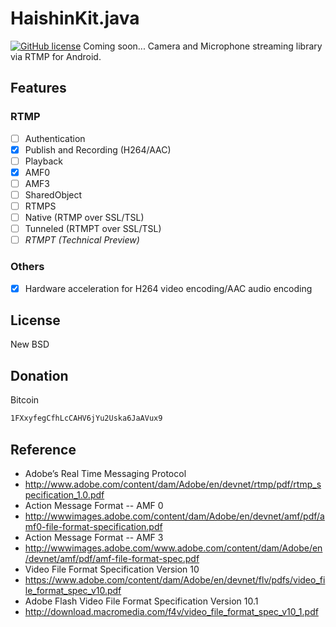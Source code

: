 # HaishinKit.java
[![GitHub license](https://img.shields.io/badge/license-New%20BSD-blue.svg)](https://raw.githubusercontent.com/shogo4405/lf.swift/master/LICENSE.txt)
Coming soon... Camera and Microphone streaming library via RTMP for Android.

## Features
### RTMP
- [ ] Authentication
- [x] Publish and Recording (H264/AAC)
- [ ] Playback
- [x] AMF0
- [ ] AMF3
- [ ] SharedObject
- [ ] RTMPS
 - [ ] Native (RTMP over SSL/TSL)
 - [ ] Tunneled (RTMPT over SSL/TSL)
- [ ] _RTMPT (Technical Preview)_

### Others
- [x] Hardware acceleration for H264 video encoding/AAC audio encoding

## License
New BSD

## Donation
Bitcoin
```txt
1FXxyfegCfhLcCAHV6jYu2Uska6JaAVux9
```

## Reference
* Adobe’s Real Time Messaging Protocol
 * http://www.adobe.com/content/dam/Adobe/en/devnet/rtmp/pdf/rtmp_specification_1.0.pdf
* Action Message Format -- AMF 0
 * http://wwwimages.adobe.com/content/dam/Adobe/en/devnet/amf/pdf/amf0-file-format-specification.pdf
* Action Message Format -- AMF 3 
 * http://wwwimages.adobe.com/www.adobe.com/content/dam/Adobe/en/devnet/amf/pdf/amf-file-format-spec.pdf
* Video File Format Specification Version 10
 * https://www.adobe.com/content/dam/Adobe/en/devnet/flv/pdfs/video_file_format_spec_v10.pdf
* Adobe Flash Video File Format Specification Version 10.1
 * http://download.macromedia.com/f4v/video_file_format_spec_v10_1.pdf
